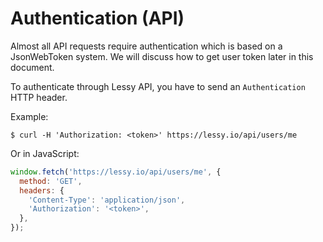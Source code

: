 # Authentication (API)

Almost all API requests require authentication which is based on a JsonWebToken
system. We will discuss how to get user token later in this document.

To authenticate through Lessy API, you have to send an `Authentication` HTTP
header.

Example:

```console
$ curl -H 'Authorization: <token>' https://lessy.io/api/users/me
```

Or in JavaScript:

```js
window.fetch('https://lessy.io/api/users/me', {
  method: 'GET',
  headers: {
    'Content-Type': 'application/json',
    'Authorization': '<token>',
  },
});
```

